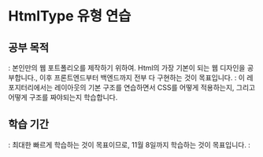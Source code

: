 # HtmlType 유형 연습
## 공부 목적
: 본인만의 웹 포트폴리오를 제작하기 위하여. Html의 가장 기본이 되는 웹 디자인을 공부합니다., 이후 프론트엔드부터 백엔드까지 전부 다 구현하는 것이 목표입니다.
: 이 레포지터리에서는 레이아웃의 기본 구조를 연습하면서 CSS를 어떻게 적용하는지, 그리고 어떻게 구조를 짜야되는지 학습합니다.
## 학습 기간
: 최대한 빠르게 학습하는 것이 목표이므로, 11월 8일까지 학습하는 것이 목표입니다.
: 
